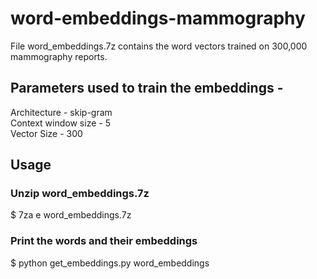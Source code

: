 # word-embeddings-mammography
File word_embeddings.7z contains the word vectors trained on 300,000 mammography reports. <br />
## Parameters used to train the embeddings - <br />
Architecture - skip-gram <br />
Context window size - 5 <br />
Vector Size - 300

## Usage <br />
### Unzip word_embeddings.7z
$ 7za e word_embeddings.7z 
### Print the words and their embeddings
$ python get_embeddings.py word_embeddings

